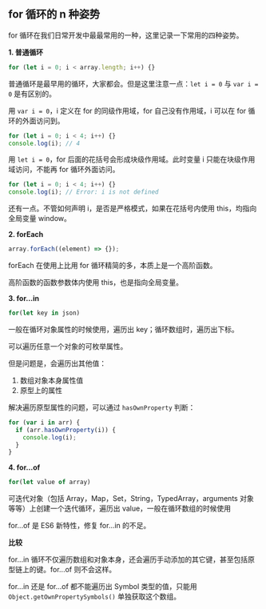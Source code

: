 ## for 循环的 n 种姿势

for 循环在我们日常开发中最最常用的一种，这里记录一下常用的四种姿势。

**1. 普通循环**

```js
for (let i = 0; i < array.length; i++) {}
```

普通循环是最早用的循环，大家都会。但是这里注意一点：`let i = 0` 与 `var i = 0` 是有区别的。

用 `var i = 0`，i 定义在 for 的同级作用域，for 自己没有作用域，i 可以在 for 循环的外面访问到。

```js
for (let i = 0; i < 4; i++) {}
console.log(i); // 4
```

用 `let i = 0`，for 后面的花括号会形成块级作用域。此时变量 i 只能在块级作用域访问，不能再 for 循环外面访问。

```js
for (let i = 0; i < 4; i++) {}
console.log(i); // Error: i is not defined
```

还有一点。不管如何声明 i，是否是严格模式，如果在花括号内使用 this，均指向全局变量 window。

**2. forEach**

```js
array.forEach((element) => {});
```

forEach 在使用上比用 for 循环精简的多，本质上是一个高阶函数。

高阶函数的函数参数体内使用 this，也是指向全局变量。

**3. for...in**

```js
for(let key in json)
```

一般在循环对象属性的时候使用，遍历出 key；循环数组时，遍历出下标。

可以遍历任意一个对象的可枚举属性。

但是问题是，会遍历出其他值：

1. 数组对象本身属性值
2. 原型上的属性

解决遍历原型属性的问题，可以通过 `hasOwnProperty` 判断：

```js
for (var i in arr) {
  if (arr.hasOwnProperty(i)) {
    console.log(i);
  }
}
```

**4. for...of**

```js
for(let value of array)
```
可迭代对象（包括 Array，Map，Set，String，TypedArray，arguments 对象等等）上创建一个迭代循环，遍历出 value，一般在循环数组的时候使用

for...of 是 ES6 新特性，修复 for...in 的不足。

**比较**

for...in 循环不仅遍历数组和对象本身，还会遍历手动添加的其它键，甚至包括原型链上的键。for...of 则不会这样。

for...in 还是 for...of 都不能遍历出 Symbol 类型的值，只能用 `Object.getOwnPropertySymbols()` 单独获取这个数组。

